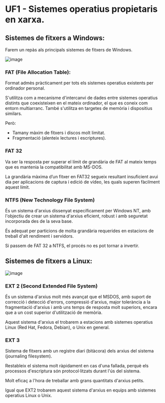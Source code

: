 # UF1 - Sistemes operatius propietaris en xarxa.

## Sistemes de fitxers a Windows:

Farem un repàs als principals sistemes de fitxers de Windows.

![image](https://github.com/XaSaFa/MP04/assets/110727546/7574af42-8d5f-4902-b2b0-a8388c902caf)

### FAT (File Allocation Table):

Format admès pràcticament per tots els sistemes operatius existents per ordinador personal.

S'utilitza com a mecanisme d'intercanvi de dades entre sistemes operatius distints que coexisteixen en el mateix
ordinador, el que es coneix com entorn multiarranc. També s'utilitza en targetes de memòria i dispositius similars.

Però:
- Tamany màxim de fitxers i discos molt limitat.
- Fragmentació (alenteix lectures i escriptures).

### FAT 32

Va ser la resposta per superar el límit de grandària de FAT al mateix temps que es mantenia la compatibilitat amb MS-DOS.

La grandària màxima d’un fitxer en FAT32 segueix resultant insuficient avui dia per aplicacions de captura i edició de vídeo, les quals superen fàcilment aquest límit.

### NTFS (New Technology File System)

És un sistema d'arxius dissenyat específicament per Windows NT, amb l'objectiu de crear un sistema d'arxius eficient, robust i amb seguretat incorporada des de la seva base.

És adequat per particions de molta grandària requerides en estacions de treball d'alt rendiment i servidors.

Si passem de FAT 32 a NTFS, el procés no es pot tornar a invertir.

## Sistemes de fitxers a Linux:

![image](https://github.com/XaSaFa/MP04/assets/110727546/5e864f1b-48d3-4857-ac51-e2891cb99565)

### EXT 2 (Second Extended File System)

És un sistema d'arxius molt més avançat que el MSDOS, amb suport de correcció i detecció d'errors, compressió d'arxius, major tolerància a la fragmentació d'arxius i amb uns temps de resposta molt superiors, encara que a un cost superior d'utilització de memòria.

Aquest sistema d'arxius el trobarem a estacions amb sistemes operatius Linux (Red Hat, Fedora, Debian), o Unix en general.

### EXT 3

Sistema de fitxers amb un registre diari (bitàcora) dels arxius del sistema (journaling filesystem).

Restableix el sistema molt ràpidament en cas d'una fallada, perquè els processos d'escriptura són protocol·litzats durant l'ús del sistema.

Molt eficaç a l'hora de treballar amb grans quantitats d'arxius petits.

Igual que EXT2 trobarem aquest sistema d'arxius en equips amb sistemes operatius Linux o Unix.


